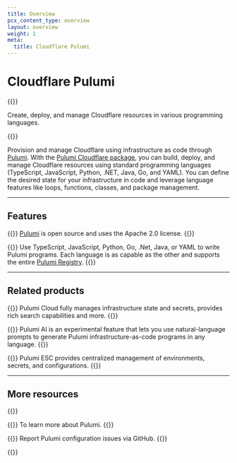 ```yaml
---
title: Overview
pcx_content_type: overview
layout: overview
weight: 1
meta:
  title: Cloudflare Pulumi
---
```


# Cloudflare Pulumi

{{<description>}}

Create, deploy, and manage Cloudflare resources in various programming languages.

{{</description>}}

Provision and manage Cloudflare using infrastructure as code through [Pulumi](https://www.pulumi.com/). With the [Pulumi Cloudflare package](https://www.pulumi.com/registry/packages/cloudflare/), you can build, deploy, and manage Cloudflare resources using standard programming languages (TypeScript, JavaScript, Python, .NET, Java, Go, and YAML). You can define the desired state for your infrastructure in code and leverage language features like loops, functions, classes, and package management.

---

## Features

{{<feature header="Open Source" href="https://www.pulumi.com/blog/pulumi-hearts-opensource/" cta="View open source commitment">}}
[Pulumi](https://github.com/pulumi/pulumi) is open source and uses the Apache 2.0 license.
{{</feature>}}

{{<feature header="Multiple languages and SDKs" href="https://www.pulumi.com/docs/languages-sdks/" >}}
Use TypeScript, JavaScript, Python, Go, .Net, Java, or YAML to write Pulumi programs. Each language is as capable as the other and supports the entire [Pulumi Registry](https://www.pulumi.com/registry/).
{{</feature>}}

---

## Related products

{{<related header="Pulumi Cloud" href="https://www.pulumi.com/product/pulumi-cloud/">}}
Pulumi Cloud fully manages infrastructure state and secrets, provides rich search capabilities and more.
{{</related>}}

{{<related header="Pulumi AI" href="https://www.pulumi.com/ai">}}
Pulumi AI is an experimental feature that lets you use natural-language prompts to generate Pulumi infrastructure-as-code programs in any language.
{{</related>}}

{{<related header="Pulumi ESC" href="https://www.pulumi.com/product/esc/">}}
Pulumi ESC provides centralized management of environments, secrets, and configurations.
{{</related>}}

---

## More resources

{{<resource-group>}}

{{<resource header="Visit Pulumi" href="https://www.pulumi.com/" icon="learning-center-book">}}
To learn more about Pulumi.
{{</resource>}}

{{<resource header="Report issues" href="https://github.com/pulumi/pulumi" icon="help-giving">}}
Report Pulumi configuration issues via GitHub.
{{</resource>}}

{{</resource-group>}}
